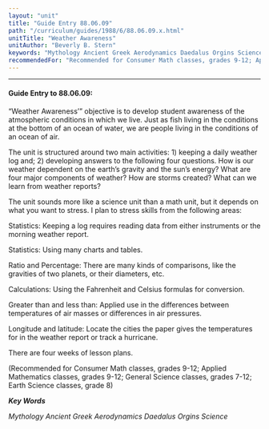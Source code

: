 ```yaml
---
layout: "unit"
title: "Guide Entry 88.06.09"
path: "/curriculum/guides/1988/6/88.06.09.x.html"
unitTitle: "Weather Awareness"
unitAuthor: "Beverly B. Stern"
keywords: "Mythology Ancient Greek Aerodynamics Daedalus Orgins Science"
recommendedFor: "Recommended for Consumer Math classes, grades 9-12; Applied Mathematics classes, grades 9-12; General Science classes, grades 7-12; Earth Science classes, grade 8"
---
```

<body>
<hr/>
<h4>
Guide Entry to 88.06.09:
</h4>
“Weather Awareness’” objective is to develop student awareness of the atmospheric conditions in which we live. Just as fish living in the conditions at the bottom of an ocean of water, we are people living in the conditions of an ocean of air.
<p>
The unit is structured around two main activities: 1) keeping a daily weather log and; 2) developing answers to the following four questions. How is our weather dependent on the earth’s gravity and the sun’s energy? What are four major components of weather? How are storms created? What can we learn from weather reports?
</p>
<p>
The unit sounds more like a science unit than a math unit, but it depends on what you want to stress. I plan to stress skills from the following areas:
</p>
<p>
Statistics: Keeping a log requires reading data from either instruments or the morning weather report.
</p>
<p>
Statistics: Using many charts and tables.
</p>
<p>
Ratio and Percentage: There are many kinds of comparisons, like the gravities of two planets, or their diameters, etc.
</p>
<p>
Calculations: Using the Fahrenheit and Celsius formulas for conversion.
</p>
<p>
Greater than and less than: Applied use in the differences between temperatures of air masses or differences in air pressures.
</p>
<p>
Longitude and latitude: Locate the cities the paper gives the temperatures for in the weather report or track a hurricane.
</p>
<p>
There are four weeks of lesson plans.
</p>
<p>
(Recommended for Consumer Math classes, grades 9-12; Applied Mathematics classes, grades 9-12; General Science classes, grades 7-12; Earth Science classes, grade 8)
</p>
<p>
<b>
<i>
Key Words
</i>
</b>
<br/>
</p>
<p>
<i>
Mythology Ancient Greek Aerodynamics Daedalus Orgins Science
</i>
</p>
</body>